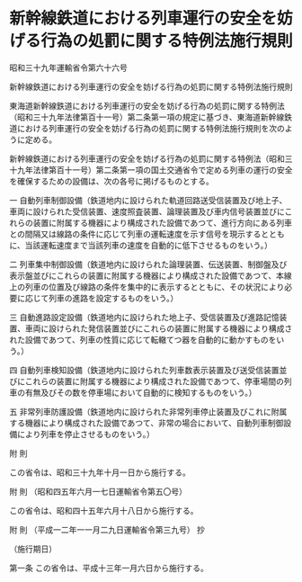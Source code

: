 # 新幹線鉄道における列車運行の安全を妨げる行為の処罰に関する特例法施行規則

昭和三十九年運輸省令第六十六号

新幹線鉄道における列車運行の安全を妨げる行為の処罰に関する特例法施行規則

東海道新幹線鉄道における列車運行の安全を妨げる行為の処罰に関する特例法（昭和三十九年法律第百十一号）第二条第一項の規定に基づき、東海道新幹線鉄道における列車運行の安全を妨げる行為の処罰に関する特例法施行規則を次のように定める。

新幹線鉄道における列車運行の安全を妨げる行為の処罰に関する特例法（昭和三十九年法律第百十一号）第二条第一項の国土交通省令で定める列車の運行の安全を確保するための設備は、次の各号に掲げるものとする。

一 自動列車制御設備（鉄道地内に設けられた軌道回路送受信装置及び地上子、車両に設けられた受信装置、速度照査装置、論理装置及び車内信号装置並びにこれらの装置に附属する機器により構成された設備であつて、進行方向にある列車との間隔又は線路の条件に応じて列車の運転速度を示す信号を現示するとともに、当該運転速度まで当該列車の速度を自動的に低下させるものをいう。）

二 列車集中制御設備（鉄道地内に設けられた論理装置、伝送装置、制御盤及び表示盤並びにこれらの装置に附属する機器により構成された設備であつて、本線上の列車の位置及び線路の条件を集中的に表示するとともに、その状況により必要に応じて列車の進路を設定するものをいう。）

三 自動進路設定設備（鉄道地内に設けられた地上子、受信装置及び進路記憶装置、車両に設けられた発信装置並びにこれらの装置に附属する機器により構成された設備であつて、列車の性質に応じて転轍てつ器を自動的に動かすものをいう。）

四 自動列車検知設備（鉄道地内に設けられた列車数表示装置及び送受信装置並びにこれらの装置に附属する機器により構成された設備であつて、停車場間の列車の有無及びその数を停車場において自動的に検知するものをいう。）

五 非常列車防護設備（鉄道地内に設けられた非常列車停止装置及びこれに附属する機器により構成された設備であつて、非常の場合において、自動列車制御設備により列車を停止させるものをいう。）

附 則

この省令は、昭和三十九年十月一日から施行する。

附 則 （昭和四五年六月一七日運輸省令第五〇号）

この省令は、昭和四十五年六月十八日から施行する。

附 則 （平成一二年一一月二九日運輸省令第三九号） 抄

（施行期日）

第一条 この省令は、平成十三年一月六日から施行する。
